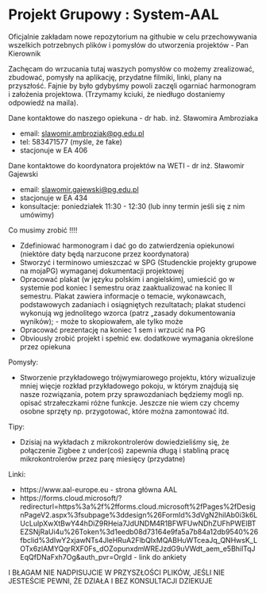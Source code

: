 # Projekt Grupowy : System-AAL
Oficjalnie zakładam nowe repozytorium na githubie w celu przechowywania wszelkich potrzebnych plików i pomysłów do utworzenia projektów - Pan Kierownik

Zachęcam do wrzucania tutaj waszych pomysłów co możemy zrealizować, zbudować, pomysły na aplikację, przydatne filmiki, linki, plany na przyszłość. Fajnie by było gdybyśmy powoli zaczęli ogarniać harmonogram i założenia projektowa. (Trzymamy kciuki, że niedługo dostaniemy odpowiedź na maila). 

Dane kontaktowe do naszego opiekuna - dr hab. inż. Sławomira Ambroziaka
* email: 
slawomir.ambroziak@pg.edu.pl
* tel: 
583471577 (myśle, że fake)
* stacjonuje w EA 406

Dane kontaktowe do koordynatora projektów na WETI - dr inż. Sławomir Gajewski
* email: slawomir.gajewski@pg.edu.pl
* stacjonuje w EA 434
* konsultacje: poniedziałek 11:30 - 12:30 (lub inny termin jeśli się z nim umówimy)

Co musimy zrobić !!!!
* Zdefiniować harmonogram i dać go do zatwierdzenia opiekunowi (niektóre daty będą narzucone przez koordynatora)
* Stworzyć i terminowo umieszczać w SPG (Studenckie projekty grupowe na mojaPG) wymaganej dokumentacji projektowej
* Opracować plakat (w języku polskim i angielskim), umieścić go w systemie pod koniec
I semestru oraz zaaktualizować na koniec II semestru. Plakat zawiera informacje o temacie,
wykonawcach, podstawowych zadaniach i osiągniętych rezultatach; plakat studenci wykonują wg
jednolitego wzorca (patrz „zasady dokumentowania wyników); - może to skopiowałem, ale tylko może
* Opracować prezentację na koniec 1 sem i wrzucić na PG
* Obviously zrobić projekt i spełnić ew. dodatkowe wymagania określone przez opiekuna


Pomysły:
* Stworzenie przykładowego trójwymiarowego projektu, który wizualizuje mniej więcje rozkład przykładowego pokoju, w którym znajdują się nasze rozwiązania, potem przy sprawozdaniach będziemy mogli np. opisać strzałeczkami różne funkcje. Jeszcze nie wiem czy chcemy osobne sprzęty np. przygotować, które można zamontować itd.

Tipy:
* Dzisiaj na wykładach z mikrokontrolerów dowiedzieliśmy się, że połączenie Zigbee z under(coś) zapewnia długą i stabliną pracę mikrokontrolerów przez parę miesięcy (przydatne)

Linki:
<ul>
  <li> https://www.aal-europe.eu - strona główna AAL </li>
  <li> https://forms.cloud.microsoft/?redirecturl=https%3a%2f%2fforms.cloud.microsoft%2fPages%2fDesignPageV2.aspx%3fsubpage%3ddesign%26FormId%3dVgN2hiIAb0i3k6LUcLulpXwXtBwY44hDiZ9RHeia7JdUNDM4R1BFWFUwNDhZUFhPWElBTEZSNjRaUi4u%26Token%3d1eedb08d73164e9fa5a7b84a12db9540%26fbclid%3dIwY2xjawNTs4JleHRuA2FlbQIxMQABHuWTceaJq_QNHwsK_LOTx6zlAMYQqrRXF0Fs_dOZopunxdmWREJzdG9uVWdt_aem_e5BhilTqJEqQfDNaFxh7Og&auth_pvr=OrgId - link do ankiety </li>
</ul>

I BŁAGAM NIE NADPISUJCIE W PRZYSZŁOŚCI PLIKÓW, JEŚLI NIE JESTEŚCIE PEWNI, ŻE DZIAŁA I BEZ KONSULTACJI DZIEKUJE
